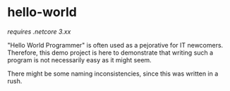 # hello-world
_requires .netcore 3.xx_

"Hello World Programmer" is often used as a pejorative for IT newcomers. Therefore, this demo project is here to demonstrate that writing such a program is not necessarily easy as it might seem.

There might be some naming inconsistencies, since this was written in a rush.
